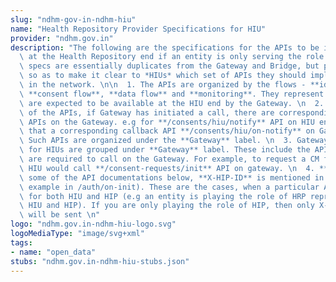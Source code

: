 ```yaml
---
slug: "ndhm-gov-in-ndhm-hiu"
name: "Health Repository Provider Specifications for HIU"
provider: "ndhm.gov.in"
description: "The following are the specifications for the APIs to be implemented\
  \ at the Health Repository end if an entity is only serving the role of a HIU. The\
  \ specs are essentially duplicates from the Gateway and Bridge, but put together\
  \ so as to make it clear to *HIUs* which set of APIs they should implement to participate\
  \ in the network. \n\n  1. The APIs are organized by the flows - **identification**,\
  \ **consent flow**, **data flow** and **monitoring**. They represent the APIs that\
  \ are expected to be available at the HIU end by the Gateway. \n  2. For majority\
  \ of the APIs, if Gateway has initiated a call, there are corresponding callback\
  \ APIs on the Gateway. e.g for **/consents/hiu/notify** API on HIU end, its expected\
  \ that a corresponding callback API **/consents/hiu/on-notify** on Gateway is called.\
  \ Such APIs are organized under the **Gateway** label. \n  3. Gateway relevant APIs\
  \ for HIUs are grouped under **Gateway** label. These include the APIs that HIPs\
  \ are required to call on the Gateway. For example, to request a CM for consent,\
  \ HIU would call **/consent-requests/init** API on gateway. \n  4. **NOTE**, in\
  \ some of the API documentations below, **X-HIP-ID** is mentioned in header (for\
  \ example in /auth/on-init). These are the cases, when a particular API is applicable\
  \ for both HIU and HIP (e.g an entity is playing the role of HRP representing both\
  \ HIU and HIP). If you are only playing the role of HIP, then only X-HIU-ID header\
  \ will be sent \n"
logo: "ndhm.gov.in-ndhm-hiu-logo.svg"
logoMediaType: "image/svg+xml"
tags:
- name: "open_data"
stubs: "ndhm.gov.in-ndhm-hiu-stubs.json"
---
```

